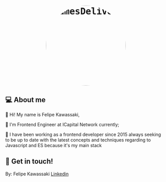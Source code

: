 
<h1 align="center">
  <kbd>
    <img alt="JamesDelivery" title="#JamesDelivery" src="https://avatars.githubusercontent.com/u/19914462?v=4" width="250px" style="border-radius:50%" class="photos" />
  </kbd>
</h1>

## 💻 About me

👋 Hi! My name is Felipe Kawassaki,

🏢 I'm Frontend Engineer at ICapital Network currently;

💼 I have been working as a frontend developer since 2015 always seeking to be up to date with the latest concepts and techniques regarding to Javascript and ES because it's my main stack


## :wave: Get in touch!
By: Felipe Kawassaki [Linkedin](https://www.linkedin.com/in/felipe-kawassaki-335697118/)

<!---
## :rocket:

## 🔖

## 🔧 
 
Kawassaki/Kawassaki is a ✨ special ✨ repository because its `README.md` (this file) appears on your GitHub profile.
You can click the Preview link to take a look at your changes.
- 👋 Hi, I’m Felipe Kawassaki
- 👀 I’m interested in ...
- 🌱 I’m currently learning new features in React 
- 💞️ I’m looking to collaborate on ...
- 📫 How to reach me ...
--->
